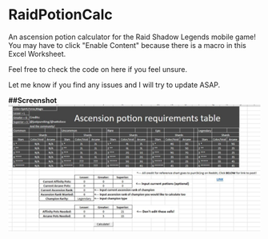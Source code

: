 # RaidPotionCalc
An ascension potion calculator for the Raid Shadow Legends mobile game!  
You may have to click "Enable Content" because there is a macro in this Excel Worksheet.  
  
Feel free to check the code on here if you feel unsure.  
  
Let me know if you find any issues and I will try to update ASAP.
  
**##Screenshot**
![Alt text](screenshot.jpg?raw=true "Title")